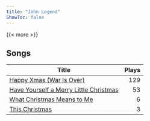 ```yaml
---
title: "John Legend"
ShowToc: false
---
```


{{< more >}}

## Songs
Title | Plays 
----- | -----: 
[Happy Xmas (War Is Over)](/songs/happy-xmas-war-is-over) | 129
[Have Yourself a Merry Little Christmas](/songs/have-yourself-a-merry-little-christmas) | 53
[What Christmas Means to Me](/songs/what-christmas-means-to-me) | 6
[This Christmas](/songs/this-christmas) | 3

